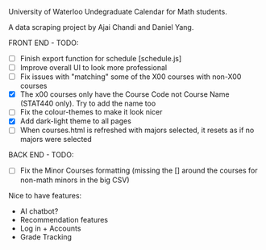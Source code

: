 University of Waterloo Undegraduate Calendar for Math students.

A data scraping project by Ajai Chandi and Daniel Yang.

FRONT END - TODO:
- [ ] Finish export function for schedule [schedule.js]
- [ ] Improve overall UI to look more professional
- [ ] Fix issues with "matching" some of the X00 courses with non-X00 courses
- [X] The x00 courses only have the Course Code not Course Name (STAT440 only). Try to add the name too
- [ ] Fix the colour-themes to make it look nicer
- [X] Add dark-light theme to all pages
- [ ] When courses.html is refreshed with majors selected, it resets as if no majors were selected

BACK END - TODO:
- [ ] Fix the Minor Courses formatting (missing the [] around the courses for non-math minors in the big CSV)

Nice to have features:
- AI chatbot?
- Recommendation features
- Log in + Accounts
- Grade Tracking 
